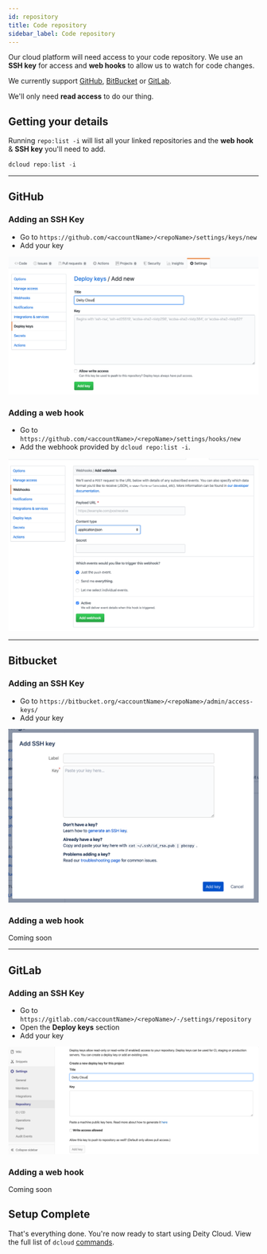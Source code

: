 ```yaml
---
id: repository
title: Code repository
sidebar_label: Code repository
---
```


Our cloud platform will need access to your code repository.  We use an **SSH key** for access and **web hooks** to allow us to watch for code changes.

We currently support <a href="https://github.com/" target="_blank" rel="noreferrer noopener">GitHub</a>, <a href="https://bitbucket.org/" target="_blank" rel="noreferrer noopener">BitBucket</a> or <a href="https://about.gitlab.com/" target="_blank" rel="noreferrer noopener">GitLab</a>.

We'll only need **read access** to do our thing.

## Getting your details

Running `repo:list -i` will list all your linked repositories and the **web hook** & **SSH key** you'll need to add.

```javascript
dcloud repo:list -i
```
---
## GitHub

### Adding an SSH Key

- Go to `https://github.com/<accountName>/<repoName>/settings/keys/new`
- Add your key

![GitHub SSH access](/static/img/docs/cloud/github-ssh-key.png)

### Adding a web hook

- Go to `https://github.com/<accountName>/<repoName>/settings/hooks/new`
- Add the webhook provided by `dcloud repo:list -i`.

![GitHub WebHook](/static/img/docs/cloud/github-webhook.png)

---
## Bitbucket

### Adding an SSH Key

- Go to `https://bitbucket.org/<accountName>/<repoName>/admin/access-keys/`
- Add your key

![BitBucket SSH access - add](/static/img/docs/cloud/bitbucket-ssh-key-2.png)

### Adding a web hook

Coming soon

---
## GitLab

### Adding an SSH Key

- Go to `https://gitlab.com/<accountName>/<repoName>/-/settings/repository`
- Open the **Deploy keys** section
- Add your key

![GitLab SSH access](/static/img/docs/cloud/gitlab-ssh-key.png)

### Adding a web hook

Coming soon

## Setup Complete

That's everything done. You're now ready to start using Deity Cloud. View the full list of `dcloud` [commands](dcloud).
